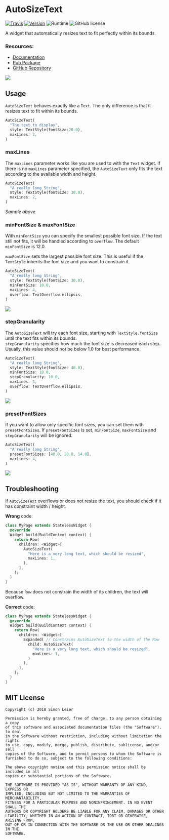 # AutoSizeText

[![Travis](https://img.shields.io/travis/com/leisim/auto_size_text/master.svg)](https://travis-ci.com/leisim/auto_size_text) [![Version](https://img.shields.io/pub/v/auto_size_text.svg)](https://pub.dartlang.org/packages/auto_size_text) ![Runtime](https://img.shields.io/badge/dart-%3E%3D2.0-brightgreen.svg) ![GitHub license](https://img.shields.io/badge/license-MIT-blue.svg?style=flat)

A widget that automatically resizes text to fit perfectly within its bounds.

### Resources:
- [Documentation](https://pub.dartlang.org/documentation/auto_size_text/latest/auto_size_text/AutoSizeText-class.html)
- [Pub Package](https://pub.dartlang.org/packages/auto_size_text)
- [GitHub Repository](https://github.com/leisim/auto_size_text)


![](https://raw.githubusercontent.com/leisim/auto_size_text/master/screenshots/maxlines.gif)

## Usage

`AutoSizeText` behaves exactly like a `Text`. The only difference is that it resizes text to fit within its bounds.

```dart
AutoSizeText(
  "The text to display",
  style: TextStyle(fontSize:20.0),
  maxLines: 2,
)
```

### maxLines

The `maxLines` parameter works like you are used to with the `Text` widget. If there is no `maxLines` parameter specified, the `AutoSizeText` only fits the text according to the available width and height.

```dart
AutoSizeText(
  "A really long String",
  style: TextStyle(fontSize: 30.0),
  maxLines: 2,
)
```

*Sample above*


### minFontSize & maxFontSize

With `minFontSize` you can specify the smallest possible font size. If the text still not fits, it will be handled according to `overflow`. The default `minFontSize` is 12.0.

`maxFontSize` sets the largest passible font size. This is useful if the `TextStyle` inherits the font size and you want to constrain it.

```dart
AutoSizeText(
  "A really long String",
  style: TextStyle(fontSize: 30.0),
  minFontSize: 18.0,
  maxLines: 4,
  overflow: TextOverflow.ellipsis,
)
```

![](https://raw.githubusercontent.com/leisim/auto_size_text/master/screenshots/minfontsize.gif)


### stepGranularity

The `AutoSizeText` will try each font size, starting with `TextStyle.fontSize` until the text fits within its bounds.  
`stepGranularity` specifies how much the font size is decreased each step. Usually, this value should not be below 1.0 for best performance.

```dart
AutoSizeText(
  "A really long String",
  style: TextStyle(fontSize: 40.0),
  minFontSize: 10.0,
  stepGranularity: 10.0,
  maxLines: 4,
  overflow: TextOverflow.ellipsis,
)
```

![](https://raw.githubusercontent.com/leisim/auto_size_text/master/screenshots/stepgranularity.gif)


### presetFontSizes

If you want to allow only specific font sizes, you can set them with `presetFontSizes`.
If `presetFontSizes` is set, `minFontSize`, `maxFontSize` and `stepGranularity` will be ignored.

```dart
AutoSizeText(
  "A really long String",
  presetFontSizes: [40.0, 20.0, 14.0],
  maxLines: 4,
)
```

![](https://raw.githubusercontent.com/leisim/auto_size_text/master/screenshots/presetfontsizes.gif)


## Troubleshooting

If `AutoSizeText` overflows or does not resize the text, you should check if it has constraint width / height.

**Wrong** code:
```dart
class MyPage extends StatelessWidget {
  @override
  Widget build(BuildContext context) {
    return Row(
      children: <Widget>[
        AutoSizeText(
          "Here is a very long text, which should be resized",
          maxLines: 1,
        ),
      ],
    );
  }
}
```
Because `Row` does not constrain the width of its children, the text will overflow.

**Correct** code:
```dart
class MyPage extends StatelessWidget {
  @override
  Widget build(BuildContext context) {
    return Row(
      children: <Widget>[
        Expanded( // Constrains AutoSizeText to the width of the Row
          child: AutoSizeText(
            "Here is a very long text, which should be resized",
            maxLines: 1,
          )
        ),
      ],
    );
  }
}
```


## MIT License
```
Copyright (c) 2018 Simon Leier

Permission is hereby granted, free of charge, to any person obtaining a copy
of this software and associated documentation files (the "Software"), to deal
in the Software without restriction, including without limitation the rights
to use, copy, modify, merge, publish, distribute, sublicense, and/or sell
copies of the Software, and to permit persons to whom the Software is
furnished to do so, subject to the following conditions:

The above copyright notice and this permission notice shall be included in all
copies or substantial portions of the Software.

THE SOFTWARE IS PROVIDED "AS IS", WITHOUT WARRANTY OF ANY KIND, EXPRESS OR
IMPLIED, INCLUDING BUT NOT LIMITED TO THE WARRANTIES OF MERCHANTABILITY,
FITNESS FOR A PARTICULAR PURPOSE AND NONINFRINGEMENT. IN NO EVENT SHALL THE
AUTHORS OR COPYRIGHT HOLDERS BE LIABLE FOR ANY CLAIM, DAMAGES OR OTHER
LIABILITY, WHETHER IN AN ACTION OF CONTRACT, TORT OR OTHERWISE, ARISING FROM,
OUT OF OR IN CONNECTION WITH THE SOFTWARE OR THE USE OR OTHER DEALINGS IN THE
SOFTWARE.
```